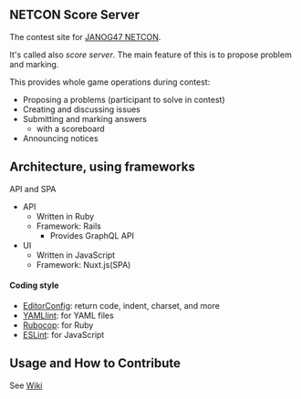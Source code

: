 NETCON Score Server
---

The contest site for [JANOG47 NETCON](https://www.janog.gr.jp/meeting/janog47/).

It's called also *score server*.  The main feature of this is to propose problem and marking.

This provides whole game operations during contest:

- Proposing a problems (participant to solve in contest)
- Creating and discussing issues
- Submitting and marking answers
  - with a scoreboard
- Announcing notices

## Architecture, using frameworks

API and SPA

- API
  - Written in Ruby
  - Framework: Rails
    - Provides GraphQL API
- UI
  - Written in JavaScript
  - Framework: Nuxt.js(SPA)

#### Coding style

* [EditorConfig](http://editorconfig.org/): return code, indent, charset, and more
* [YAMLlint](https://github.com/adrienverge/yamllint): for YAML files
* [Rubocop](https://github.com/rubocop-hq/rubocop): for Ruby
* [ESLint](https://eslint.org/): for JavaScript


## Usage and How to Contribute

See [Wiki](https://github.com/ictsc/ictsc-score-server/wiki)

